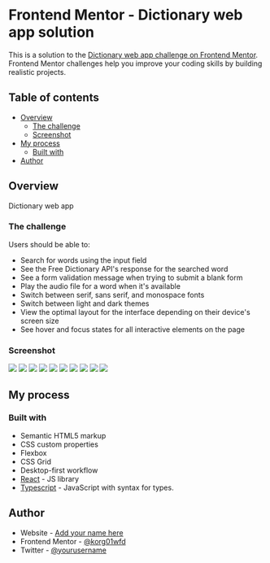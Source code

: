 # Frontend Mentor - Dictionary web app solution

This is a solution to the [Dictionary web app challenge on Frontend Mentor](https://www.frontendmentor.io/challenges/dictionary-web-app-h5wwnyuKFL). Frontend Mentor challenges help you improve your coding skills by building realistic projects.

## Table of contents

- [Overview](#overview)
  - [The challenge](#the-challenge)
  - [Screenshot](#screenshot)
- [My process](#my-process)
  - [Built with](#built-with)
- [Author](#author)

## Overview

Dictionary web app

### The challenge

Users should be able to:

- Search for words using the input field
- See the Free Dictionary API's response for the searched word
- See a form validation message when trying to submit a blank form
- Play the audio file for a word when it's available
- Switch between serif, sans serif, and monospace fonts
- Switch between light and dark themes
- View the optimal layout for the interface depending on their device's screen size
- See hover and focus states for all interactive elements on the page

### Screenshot

![](./screenshots/desktop-sans.png)
![](./screenshots/desktop-serif.png)
![](./screenshots/desktop-mono.png)
![](./screenshots/desktop-light-active.png)
![](./screenshots/desktop-dark-active.png)
![](./screenshots/desktop-dark.png)
![](./screenshots/desktop-no-definition.png)
![](./screenshots/desktop-empty.png)
![](./screenshots/tablet.png)
![](./screenshots/mobile.png)

## My process

### Built with

- Semantic HTML5 markup
- CSS custom properties
- Flexbox
- CSS Grid
- Desktop-first workflow
- [React](https://reactjs.org/) - JS library
- [Typescript](https://www.typescriptlang.org/) - JavaScript with syntax for types.

## Author

- Website - [Add your name here](https://www.your-site.com)
- Frontend Mentor - [@korg01wfd](https://www.frontendmentor.io/profile/korg01wfd)
- Twitter - [@yourusername](https://www.twitter.com/yourusername)
